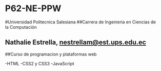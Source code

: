# P62-NE-PPW

#Universidad Politecnica Salesiana
##Carrera de Ingenieria en Ciencias de la Computación
## Nathalie Estrella, nestrellam@est.ups.edu.ec

##Curso de programacion y plataformas web

-HTML
-CSS2 y CSS3
-JavaScript